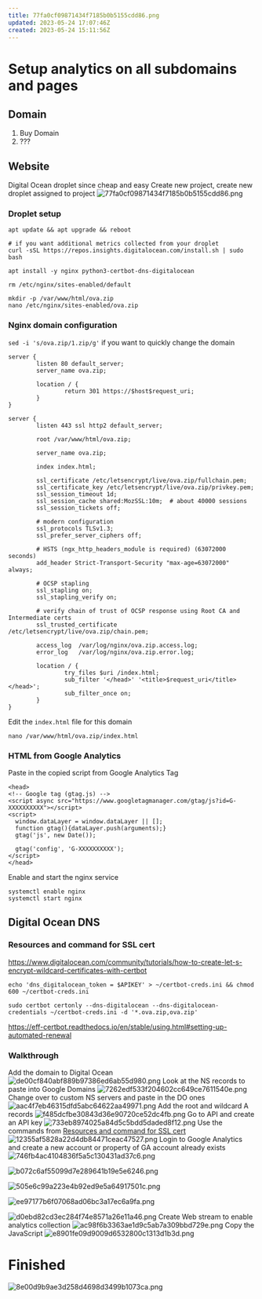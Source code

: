 ```yaml
---
title: 77fa0cf09871434f7185b0b5155cdd86.png
updated: 2023-05-24 17:07:46Z
created: 2023-05-24 15:11:56Z
---
```


# Setup analytics on all subdomains and pages

## Domain
1. Buy Domain
2. ???

## Website
Digital Ocean droplet since cheap and easy
Create new project, create new droplet assigned to project
![77fa0cf09871434f7185b0b5155cdd86.png](../_resources/77fa0cf09871434f7185b0b5155cdd86.png)

### Droplet setup
```
apt update && apt upgrade && reboot

# if you want additional metrics collected from your droplet
curl -sSL https://repos.insights.digitalocean.com/install.sh | sudo bash

apt install -y nginx python3-certbot-dns-digitalocean

rm /etc/nginx/sites-enabled/default

mkdir -p /var/www/html/ova.zip
nano /etc/nginx/sites-enabled/ova.zip
```

### Nginx domain configuration
`sed -i 's/ova.zip/1.zip/g'` if you want to quickly change the domain

```
server {
        listen 80 default_server;
        server_name ova.zip;

        location / {
                return 301 https://$host$request_uri;
        }
}

server {
        listen 443 ssl http2 default_server;

        root /var/www/html/ova.zip;

        server_name ova.zip;

        index index.html;

        ssl_certificate /etc/letsencrypt/live/ova.zip/fullchain.pem;
        ssl_certificate_key /etc/letsencrypt/live/ova.zip/privkey.pem;
        ssl_session_timeout 1d;
        ssl_session_cache shared:MozSSL:10m;  # about 40000 sessions
        ssl_session_tickets off;

        # modern configuration
        ssl_protocols TLSv1.3;
        ssl_prefer_server_ciphers off;

        # HSTS (ngx_http_headers_module is required) (63072000 seconds)
        add_header Strict-Transport-Security "max-age=63072000" always;

        # OCSP stapling
        ssl_stapling on;
        ssl_stapling_verify on;

        # verify chain of trust of OCSP response using Root CA and Intermediate certs
        ssl_trusted_certificate /etc/letsencrypt/live/ova.zip/chain.pem;

        access_log  /var/log/nginx/ova.zip.access.log;
        error_log   /var/log/nginx/ova.zip.error.log;

        location / {
                try_files $uri /index.html;
                sub_filter '</head>' '<title>$request_uri</title></head>';
                sub_filter_once on;
        }
}
```

Edit the `index.html` file for this domain
```
nano /var/www/html/ova.zip/index.html
```

### HTML from Google Analytics 
Paste in the copied script from Google Analytics Tag
```
<head>
<!-- Google tag (gtag.js) -->
<script async src="https://www.googletagmanager.com/gtag/js?id=G-XXXXXXXXXX"></script>
<script>
  window.dataLayer = window.dataLayer || [];
  function gtag(){dataLayer.push(arguments);}
  gtag('js', new Date());

  gtag('config', 'G-XXXXXXXXXX');
</script>
</head>
```

Enable and start the nginx service
```
systemctl enable nginx
systemctl start nginx
```


## Digital Ocean DNS

### Resources and command for SSL cert
https://www.digitalocean.com/community/tutorials/how-to-create-let-s-encrypt-wildcard-certificates-with-certbot
```
echo 'dns_digitalocean_token = $APIKEY' > ~/certbot-creds.ini && chmod 600 ~/certbot-creds.ini

sudo certbot certonly --dns-digitalocean --dns-digitalocean-credentials ~/certbot-creds.ini -d '*.ova.zip,ova.zip'
```
https://eff-certbot.readthedocs.io/en/stable/using.html#setting-up-automated-renewal

### Walkthrough
Add the domain to Digital Ocean
![de00cf840abf889b97386ed6ab55d980.png](../_resources/de00cf840abf889b97386ed6ab55d980.png)
Look at the NS records to paste into Google Domains
![7262edf533f204602cc649ce7611540e.png](../_resources/7262edf533f204602cc649ce7611540e.png)
Change over to custom NS servers and paste in the DO ones
![aac4f7eb46315dfd5abc64622aa49971.png](../_resources/aac4f7eb46315dfd5abc64622aa49971.png)
Add the root and wildcard A records
![f485dcfbe30843d36e90720ce52dc4fb.png](../_resources/f485dcfbe30843d36e90720ce52dc4fb.png)
Go to API and create an API key
![733eb8974025a84d5c5bdd5daded8f12.png](../_resources/733eb8974025a84d5c5bdd5daded8f12.png)
Use the commands from [Resources and command for SSL cert](#Resources-and-command-for-SSL-cert)
![12355af5828a22d4db84471ceac47527.png](../_resources/12355af5828a22d4db84471ceac47527.png)
Login to Google Analytics and create a new account or property of GA account already exists
![746fb4ac4104836f5a5c130431ad37c6.png](../_resources/746fb4ac4104836f5a5c130431ad37c6.png)

![b072c6af55099d7e289641b19e5e6246.png](../_resources/b072c6af55099d7e289641b19e5e6246.png)

![505e6c99a223e4b92ed9e5a64917501c.png](../_resources/505e6c99a223e4b92ed9e5a64917501c.png)

![ee97177b6f07068ad06bc3a17ec6a9fa.png](../_resources/ee97177b6f07068ad06bc3a17ec6a9fa.png)

![d0ebd82cd3ec284f74e8571a26e11a46.png](../_resources/d0ebd82cd3ec284f74e8571a26e11a46.png)
Create Web stream to enable analytics collection
![ac98f6b3363ae1d9c5ab7a309bbd729e.png](../_resources/ac98f6b3363ae1d9c5ab7a309bbd729e.png)
Copy the JavaScript
![e8901fe09d9009d6532800c1313d1b3d.png](../_resources/e8901fe09d9009d6532800c1313d1b3d.png)


# Finished
![8e00d9b9ae3d258d4698d3499b1073ca.png](../_resources/8e00d9b9ae3d258d4698d3499b1073ca.png)
